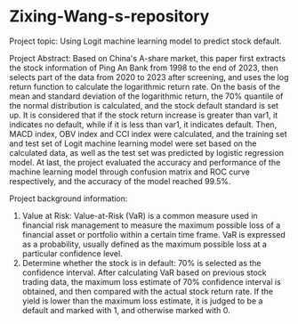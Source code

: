 # Zixing-Wang-s-repository

Project topic: 
Using Logit machine learning model to predict stock default.

Project Abstract:
Based on China's A-share market, this paper first extracts the stock information of Ping An Bank from 1998 to the end of 2023, then selects part of the data from 2020 to 2023 after screening, and uses the log return function to calculate the logarithmic return rate. On the basis of the mean and standard deviation of the logarithmic return, the 70% quantile of the normal distribution is calculated, and the stock default standard is set up. It is considered that if the stock return increase is greater than var1, it indicates no default, while if it is less than var1, it indicates default. Then, MACD index, OBV index and CCI index were calculated, and the training set and test set of Logit machine learning model were set based on the calculated data, as well as the test set was predicted by logistic regression model. At last, the project evaluated the accuracy and performance of the machine learning model through confusion matrix and ROC curve respectively, and the accuracy of the model reached 99.5%. 

Project background information: 
1)	Value at Risk: Value-at-Risk (VaR) is a common measure used in financial risk management to measure the maximum possible loss of a financial asset or portfolio within a certain time frame. VaR is expressed as a probability, usually defined as the maximum possible loss at a particular confidence level. 
2)	Determine whether the stock is in default: 70% is selected as the confidence interval. After calculating VaR based on previous stock trading data, the maximum loss estimate of 70% confidence interval is obtained, and then compared with the actual stock return rate. If the yield is lower than the maximum loss estimate, it is judged to be a default and marked with 1, and otherwise marked with 0.
